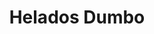 ---
title: "Helados Dumbo"
url: /ciudad-autonoma-de-buenos-aires/helados-dumbo/
shop: Eisprodukte
---